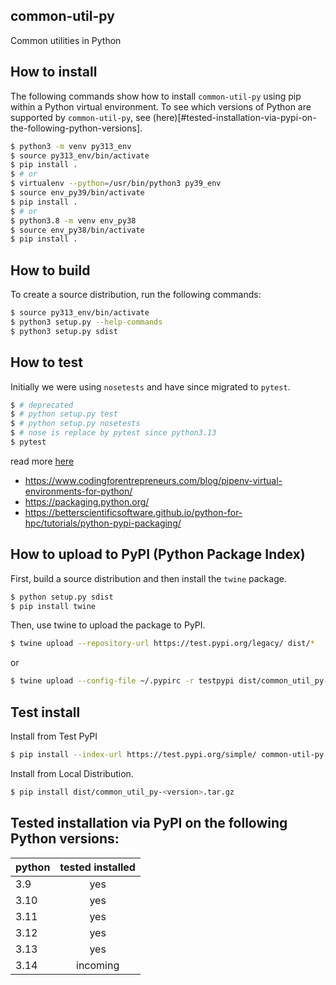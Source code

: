## common-util-py
Common utilities in Python

## How to install
The following commands show how to install `common-util-py` using pip within a Python virtual environment. To see which versions of Python are supported by `common-util-py`, see (here)[#tested-installation-via-pypi-on-the-following-python-versions].
```sh
$ python3 -m venv py313_env
$ source py313_env/bin/activate
$ pip install .
$ # or
$ virtualenv --python=/usr/bin/python3 py39_env
$ source env_py39/bin/activate
$ pip install .
$ # or
$ python3.8 -m venv env_py38
$ source env_py38/bin/activate
$ pip install .
```

## How to build
To create a source distribution, run the following commands:
```sh
$ source py313_env/bin/activate
$ python3 setup.py --help-commands
$ python3 setup.py sdist
```

## How to test
Initially we were using `nosetests` and have since migrated to `pytest`.
```sh
$ # deprecated
$ # python setup.py test
$ # python setup.py nosetests
$ # nose is replace by pytest since python3.13
$ pytest
```

read more [here](https://nose.readthedocs.io/en/latest/setuptools_integration.html)


* https://www.codingforentrepreneurs.com/blog/pipenv-virtual-environments-for-python/
* https://packaging.python.org/
* https://betterscientificsoftware.github.io/python-for-hpc/tutorials/python-pypi-packaging/

## How to upload to PyPI (Python Package Index)
First, build a source distribution and then install the `twine` package.
```sh
$ python setup.py sdist
$ pip install twine
```
Then, use twine to upload the package to PyPI.
```sh
$ twine upload --repository-url https://test.pypi.org/legacy/ dist/*
```
or
```sh
$ twine upload --config-file ~/.pypirc -r testpypi dist/common_util_py-0.0.1.tar.gz
```

## Test install
Install from Test PyPI
```sh
$ pip install --index-url https://test.pypi.org/simple/ common-util-py
```
Install from Local Distribution.
```sh
$ pip install dist/common_util_py-<version>.tar.gz
```

## Tested installation via PyPI on the following Python versions:
| python        | tested installed  |
| ------------- |:-----------------:|
| 3.9           | yes               |
| 3.10          | yes               |
| 3.11          | yes               |
| 3.12          | yes               |
| 3.13          | yes               |
| 3.14          | incoming          |


